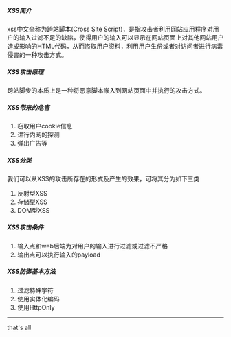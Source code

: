 ##### XSS简介

xss中文全称为跨站脚本(Cross Site Script)，是指攻击者利用网站应用程序对用户的输入过滤不足的缺陷，使得用户的输入可以显示在网站页面上对其他网站用户造成影响的HTML代码，从而盗取用户资料，利用用户生份或者对访问者进行病毒侵害的一种攻击方式。

##### XSS攻击原理

跨站脚步的本质上是一种将恶意脚本嵌入到网站页面中并执行的攻击方式。

##### XSS带来的危害

1. 窃取用户cookie信息
2. 进行内网的探测
3. 弹出广告等

##### XSS分类

我们可以从XSS的攻击所存在的形式及产生的效果，可将其分为如下三类

1. 反射型XSS
2. 存储型XSS
3. DOM型XSS

##### XSS攻击条件

1. 输入点和web后端为对用户的输入进行过滤或过滤不严格
2. 输出点可以执行输入的payload

##### XSS防御基本方法

1. 过滤特殊字符
2. 使用实体化编码
3. 使用HttpOnly



---

that's all
